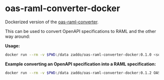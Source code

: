 # oas-raml-converter-docker

Dockerized version of the [oas-raml-converter](https://github.com/mulesoft/oas-raml-converter).

This can be used to convert OpenAPI specifications to RAML and the other way around:

**Usage:**
```sh
docker run --rm -v $PWD:/data zaddo/oas-raml-converter-docker:0.1.0 <source-format> <target-format> <source-file> <target-file>
```

**Example converting an OpenAPI specification into a RAML specification:**
```sh
docker run --rm -v $PWD:/data zaddo/oas-raml-converter-docker:0.1.2 OAS20 RAML petstore.json api.raml
```
